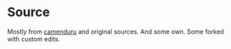 # Source

Mostly from [camenduru](https://github.com/camenduru) and original sources. And some own. Some forked with custom edits.
